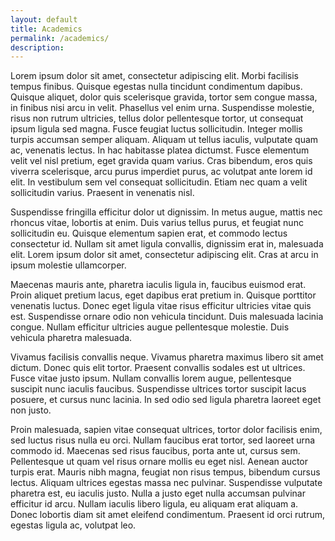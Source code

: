 ```yaml
---
layout: default
title: Academics
permalink: /academics/
description:
---
```


Lorem ipsum dolor sit amet, consectetur adipiscing elit. Morbi facilisis tempus finibus. Quisque egestas nulla tincidunt condimentum dapibus. Quisque aliquet, dolor quis scelerisque gravida, tortor sem congue massa, in finibus nisi arcu in velit. Phasellus vel enim urna. Suspendisse molestie, risus non rutrum ultricies, tellus dolor pellentesque tortor, ut consequat ipsum ligula sed magna. Fusce feugiat luctus sollicitudin. Integer mollis turpis accumsan semper aliquam. Aliquam ut tellus iaculis, vulputate quam ac, venenatis lectus. In hac habitasse platea dictumst. Fusce elementum velit vel nisl pretium, eget gravida quam varius. Cras bibendum, eros quis viverra scelerisque, arcu purus imperdiet purus, ac volutpat ante lorem id elit. In vestibulum sem vel consequat sollicitudin. Etiam nec quam a velit sollicitudin varius. Praesent in venenatis nisl.

Suspendisse fringilla efficitur dolor ut dignissim. In metus augue, mattis nec rhoncus vitae, lobortis at enim. Duis varius tellus purus, et feugiat nunc sollicitudin eu. Quisque elementum sapien erat, et commodo lectus consectetur id. Nullam sit amet ligula convallis, dignissim erat in, malesuada elit. Lorem ipsum dolor sit amet, consectetur adipiscing elit. Cras at arcu in ipsum molestie ullamcorper.

Maecenas mauris ante, pharetra iaculis ligula in, faucibus euismod erat. Proin aliquet pretium lacus, eget dapibus erat pretium in. Quisque porttitor venenatis luctus. Donec eget ligula vitae risus efficitur ultricies vitae quis est. Suspendisse ornare odio non vehicula tincidunt. Duis malesuada lacinia congue. Nullam efficitur ultricies augue pellentesque molestie. Duis vehicula pharetra malesuada.

Vivamus facilisis convallis neque. Vivamus pharetra maximus libero sit amet dictum. Donec quis elit tortor. Praesent convallis sodales est ut ultrices. Fusce vitae justo ipsum. Nullam convallis lorem augue, pellentesque suscipit nunc iaculis faucibus. Suspendisse ultrices tortor suscipit lacus posuere, et cursus nunc lacinia. In sed odio sed ligula pharetra laoreet eget non justo.

Proin malesuada, sapien vitae consequat ultrices, tortor dolor facilisis enim, sed luctus risus nulla eu orci. Nullam faucibus erat tortor, sed laoreet urna commodo id. Maecenas sed risus faucibus, porta ante ut, cursus sem. Pellentesque ut quam vel risus ornare mollis eu eget nisl. Aenean auctor turpis erat. Mauris nibh magna, feugiat non risus tempus, bibendum cursus lectus. Aliquam ultrices egestas massa nec pulvinar. Suspendisse vulputate pharetra est, eu iaculis justo. Nulla a justo eget nulla accumsan pulvinar efficitur id arcu. Nullam iaculis libero ligula, eu aliquam erat aliquam a. Donec lobortis diam sit amet eleifend condimentum. Praesent id orci rutrum, egestas ligula ac, volutpat leo.
